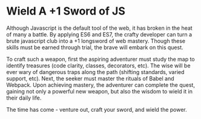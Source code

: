 # Wield A +1 Sword of JS
Although Javascript is the default tool of the web, it has broken in the heat of many a battle. By applying ES6 and ES7, the crafty developer can turn a brute javascript club into a +1 longsword of web mastery. Though these skills must be earned through trial, the brave will embark on this quest.

To craft such a weapon, first the aspiring adventurer must study the map to identify treasures (code clarity, classes, decorators, etc). The wise will be ever wary of dangerous traps along the path (shifting standards, varied support, etc). Next, the seeker must master the rituals of Babel and Webpack. Upon achieving mastery, the adventurer can complete the quest, gaining not only a powerful new weapon, but also the wisdom to wield it in their daily life.

The time has come - venture out, craft your sword, and wield the power.
